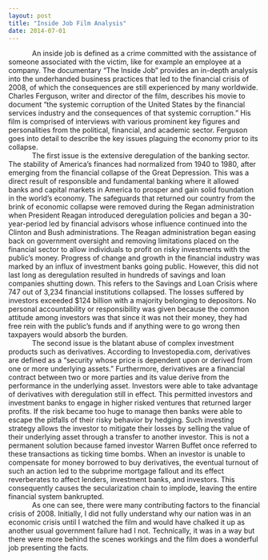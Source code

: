 ```yaml
---
layout: post
title: "Inside Job Film Analysis"
date: 2014-07-01
---
```


<p>&nbsp;&nbsp;&nbsp;&nbsp;&nbsp;&nbsp;&nbsp;&nbsp;&nbsp;&nbsp;&nbsp; An inside job is defined as a crime committed with the assistance of someone associated with the victim, like for example an employee at a company. The documentary &ldquo;The Inside Job&rdquo; provides an in-depth analysis into the underhanded business practices that led to the financial crisis of 2008, of which the consequences are still experienced by many worldwide. Charles Ferguson, writer and director of the film, describes his movie to document &ldquo;the systemic corruption of the United States by the financial services industry and the consequences of that systemic corruption.&rdquo; His film is comprised of interviews with various prominent key figures and personalities from the political, financial, and academic sector. Ferguson goes into detail to describe the key issues plaguing the economy prior to its collapse.<br /> &nbsp;&nbsp;&nbsp;&nbsp;&nbsp;&nbsp;&nbsp;&nbsp;&nbsp;&nbsp;&nbsp; The first issue is the extensive deregulation of the banking sector. The stability of America&rsquo;s finances had normalized from 1940 to 1980, after emerging from the financial collapse of the Great Depression. This was a direct result of responsible and fundamental banking where it allowed banks and capital markets in America to prosper and gain solid foundation in the world&rsquo;s economy. The safeguards that returned our country from the brink of economic collapse were removed during the Regan administration when President Reagan introduced deregulation policies and began a 30-year-period led by financial advisors whose influence continued into the Clinton and Bush administrations. The Reagan administration began easing back on government oversight and removing limitations placed on the financial sector to allow individuals to profit on risky investments with the public&rsquo;s money. Progress of change and growth in the financial industry was marked by an influx of investment banks going public. However, this did not last long as deregulation resulted in hundreds of savings and loan companies shutting down. This refers to the Savings and Loan Crisis where 747 out of 3,234 financial institutions collapsed. The losses suffered by investors exceeded $124 billion with a majority belonging to depositors. No personal accountability or responsibility was given because the common attitude among investors was that since it was not their money, they had free rein with the public&rsquo;s funds and if anything were to go wrong then taxpayers would absorb the burden.<br /> &nbsp;&nbsp;&nbsp;&nbsp;&nbsp;&nbsp;&nbsp;&nbsp;&nbsp;&nbsp;&nbsp; The second issue is the blatant abuse of complex investment products such as derivatives. According to Investopedia.com, derivatives are defined as a &ldquo;security whose price is dependent upon or derived from one or more underlying assets.&rdquo; Furthermore, derivatives are a financial contract between two or more parties and its value derive from the performance in the underlying asset. Investors were able to take advantage of derivatives with deregulation still in effect. This permitted investors and investment banks to engage in higher risked ventures that returned larger profits. If the risk became too huge to manage then banks were able to escape the pitfalls of their risky behavior by hedging. Such investing strategy allows the investor to mitigate their losses by selling the value of their underlying asset through a transfer to another investor. This is not a permanent solution because famed investor Warren Buffet once referred to these transactions as ticking time bombs. When an investor is unable to compensate for money borrowed to buy derivatives, the eventual turnout of such an action led to the subprime mortgage fallout and its effect reverberates to affect lenders, investment banks, and investors. This consequently causes the secularization chain to implode, leaving the entire financial system bankrupted.&nbsp;<br /> &nbsp;&nbsp;&nbsp;&nbsp;&nbsp;&nbsp;&nbsp;&nbsp;&nbsp;&nbsp;&nbsp; As one can see, there were many contributing factors to the financial crisis of 2008. Initially, I did not fully understand why our nation was in an economic crisis until I watched the film and would have chalked it up as another usual government failure had I not. Technically, it was in a way but there were more behind the scenes workings and the film does a wonderful job presenting the facts.</p>
